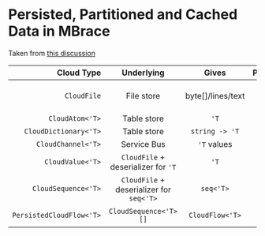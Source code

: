 
# Persisted, Partitioned and Cached Data in MBrace 

Taken from [this discussion](https://github.com/mbraceproject/MBrace.Core/issues/55#issuecomment-90097067)


| Cloud Type |  Underlying | Gives | Persist | Caching | Partition | Mutable | Core/Library |
| --------:|:-----------:|:------------:|:---------:|:---------:|:---------:|:---------:|:---------:|
| `CloudFile` | File store | byte[]/lines/text | yes | no | (Seek - needs docs) | no | core |
| `CloudAtom<'T>` | Table store | `'T` | no | no | no | yes | core |
| `CloudDictionary<'T>` | Table store | `string -> 'T` | yes | no | no | yes | core |
| `CloudChannel<'T>` | Service Bus | `'T` values | N/A | N/A | N/A | N/A | core |
| `CloudValue<'T>` | `CloudFile` + deserializer for `'T` | `'T`  | yes | on by default | single file | no | library |
| `CloudSequence<'T>` | `CloudFile` + deserializer for `seq<'T>` | `seq<'T>` | yes | off by default | single file | no | library |
| `PersistedCloudFlow<'T>` | `CloudSequence<'T> []` | `CloudFlow<'T>` | yes | on by default | yes | no | library |
